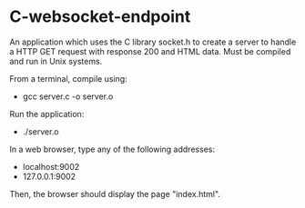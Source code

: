 # C-websocket-endpoint
An application which uses the C library socket.h to create a server to handle a HTTP GET request with response 200 and HTML data. Must be compiled and run in Unix systems.

From a terminal, compile using:
 - gcc server.c -o server.o

Run the application:
 - ./server.o

In a web browser, type any of the following addresses:
 - localhost:9002
 - 127.0.0.1:9002

Then, the browser should display the page "index.html".
